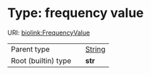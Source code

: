 
# Type: frequency value




URI: [biolink:FrequencyValue](https://w3id.org/biolink/vocab/FrequencyValue)

|  |  |  |
| --- | --- | --- |
| Parent type | | [String](types/String.md) |
| Root (builtin) type | | **str** |
